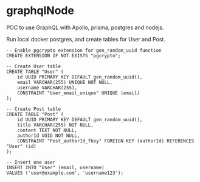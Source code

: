 # graphqlNode

POC to use GraphQL with Apollo, prisma, postgres and nodejs.

Run local docker postgres, and create tables for User and Post.

```
-- Enable pgcrypto extension for gen_random_uuid function
CREATE EXTENSION IF NOT EXISTS "pgcrypto";

-- Create User table
CREATE TABLE "User" (
    id UUID PRIMARY KEY DEFAULT gen_random_uuid(),
    email VARCHAR(255) UNIQUE NOT NULL,
    username VARCHAR(255),
    CONSTRAINT "User_email_unique" UNIQUE (email)
);

-- Create Post table
CREATE TABLE "Post" (
    id UUID PRIMARY KEY DEFAULT gen_random_uuid(),
    title VARCHAR(255) NOT NULL,
    content TEXT NOT NULL,
    authorId UUID NOT NULL,
    CONSTRAINT "Post_authorId_fkey" FOREIGN KEY (authorId) REFERENCES "User" (id)
);

-- Insert one user
INSERT INTO "User" (email, username)
VALUES ('user@example.com', 'username123');

```
